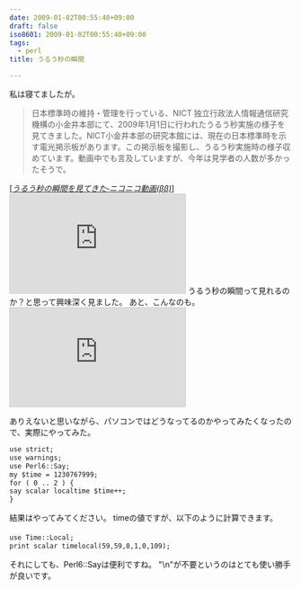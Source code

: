 ```yaml
---
date: 2009-01-02T00:55:40+09:00
draft: false
iso8601: 2009-01-02T00:55:40+09:00
tags:
  - perl
title: うるう秒の瞬間

---
```


私は寝てましたが。
<blockquote cite="http://www.nicovideo.jp/watch/sm5724314" title="うるう秒の瞬間を見てきた‐ニコニコ動画(ββ)" class="blockquote"><p>日本標準時の維持・管理を行っている、NICT 独立行政法人情報通信研究機構の小金井本部にて、2009年1月1日に行われたうるう秒実施の様子を見てきました。NICT小金井本部の研究本館には、現在の日本標準時を示す電光掲示板があります。この掲示板を撮影し、うるう秒実施時の様子収めています。動画中でも言及していますが、今年は見学者の人数が多かったそうで。</p></blockquote><div class="cite">[<cite><a href="http://www.nicovideo.jp/watch/sm5724314">うるう秒の瞬間を見てきた‐ニコニコ動画(ββ)</a></cite>]</div>
<iframe width="312" height="176" src="http://ext.nicovideo.jp/thumb/sm5724314" scrolling="no" style="border:solid 1px #CCC;" frameborder="0"><a href="http://www.nicovideo.jp/watch/sm5724314">【ニコニコ動画】うるう秒の瞬間を見てきた</a></iframe>
うるう秒の瞬間って見れるのか？と思って興味深く見ました。
あと、こんなのも。
<iframe width="312" height="176" src="http://ext.nicovideo.jp/thumb/sm5720453" scrolling="no" style="border:solid 1px #CCC;" frameborder="0"><a href="http://www.nicovideo.jp/watch/sm5720453">【ニコニコ動画】うるう秒のNTT時報</a></iframe>


ありえないと思いながら、パソコンではどうなってるのかやってみたくなったので、実際にやってみた。
```default
use strict;
use warnings;
use Perl6::Say;
my $time = 1230767999;
for ( 0 .. 2 ) {
say scalar localtime $time++;
}
```
結果は&#133;やってみてください。
timeの値ですが、以下のように計算できます。
```default
use Time::Local;
print scalar timelocal(59,59,8,1,0,109);
```
それにしても、Perl6::Sayは便利ですね。
"\n"が不要というのはとても使い勝手が良いです。
    	